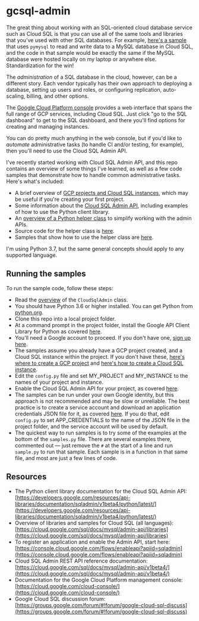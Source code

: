 # gcsql-admin
The great thing about working with an SQL-oriented cloud database service such as Cloud SQL is that you can use all of the same tools and libraries that you've used with other SQL databases. For example, [here's a sample](https://github.com/dmahugh/weather-tracker) that uses ```pymysql``` to read and write data to a MySQL database in Cloud SQL, and the code in that sample would be exactly the same if the MySQL database were hosted locally on my laptop or anywhere else. Standardization for the win!

The _administration_ of a SQL database in the cloud, however, can be a different story. Each vendor typically has their own approach to deploying a database, setting up users and roles, or configuring replication, auto-scaling, billing, and other options.

The [Google Cloud Platform console](https://console.cloud.google.com) provides a web interface that spans the full range of GCP services, including Cloud SQL. Just click "go to the SQL dashboard" to get to the SQL dashboard, and there you'll find options for creating and managing instances.

You can do pretty much anything in the web console, but if you'd like to _automate_ administrative tasks (to handle CI and/or testing, for example), then you'll need to use the Cloud SQL Admin API.

I've recently started working with Cloud SQL Admin API, and this repo contains an overview of some things I've learned, as well as a few code samples that demonstrate how to handle common administrative tasks. Here's what's included:

* A brief overview of [GCP projects and Cloud SQL instances](projects-instances.md), which may be useful if you're creating your first project.
* Some information about the [Cloud SQL Admin API](admin-api.md), including examples of how to use the Python client library.
* An [overview of a Python helper class](helper-class.md) to simplify working with the admin APIs.
* Source code for the helper class is [here](gcsql_admin.py).
* Samples that show how to use the helper class are [here](samples.py).

I'm using Python 3.7, but the same general concepts should apply to any supported language.

## Running the samples

To run the sample code, follow these steps:

* Read the [overview](helper-class.md) of the ```CloudSqlAdmin``` class.
* You should have Python 3.6 or higher installed. You can get Python from [python.org](https://www.python.org/).
* Clone this repo into a local project folder.
* At a command prompt in the project folder, install the Google API Client Library for Python as covered [here](https://developers.google.com/api-client-library/python/start/installation).
* You'll need a Google account to proceed. If you don't have one, [sign up here](https://support.google.com/accounts/answer/27441?hl=en).
* The samples assume you already have a GCP project created, and a Cloud SQL instance within the project. If you don't have these, [here's where to create a GCP project](https://console.developers.google.com/cloud-resource-manager) and [here's how to create a Cloud SQL instance](https://cloud.google.com/sql/docs/mysql/create-instance).
* Edit the ```config.py``` file and set MY_PROJECT and MY_INSTANCE to the names of your project and instance.
* Enable the Cloud SQL Admin API for your project, as covered [here](https://console.cloud.google.com/flows/enableapi?apiid=sqladmin
).
* The samples can be run under your own Google identity, but this approach is not recommended and may be slow or unreliable. The best practice is to create a service account and download an application credentials JSON file for it, as covered [here](https://cloud.google.com/iam/docs/creating-managing-service-account-keys). If you do that, edit ```config.py``` to set APP_CREDENTIALS to the name of the JSON file in the project folder, and the service account will be used by default.
* The quickest way to run samples is to try some of the examples at the bottom of the ```samples.py``` file. There are several examples there, commented out &mdash; just remove the ```#``` at the start of a line and run ```sample.py``` to run that sample. Each sample is in a function in that same file, and most are just a few lines of code.

## Resources

* The Python client library documentation for the Cloud SQL Admin API: [https://developers.google.com/resources/api-libraries/documentation/sqladmin/v1beta4/python/latest/](https://developers.google.com/resources/api-libraries/documentation/sqladmin/v1beta4/python/latest/)
* Overview of libraries and samples for Cloud SQL (all languages): [https://cloud.google.com/sql/docs/mysql/admin-api/libraries](https://cloud.google.com/sql/docs/mysql/admin-api/libraries)
* To register an application and enable the Admin API, start here: [https://console.cloud.google.com/flows/enableapi?apiid=sqladmin](https://console.cloud.google.com/flows/enableapi?apiid=sqladmin)
* Cloud SQL Admin REST API reference documentation: [https://cloud.google.com/sql/docs/mysql/admin-api/v1beta4/](https://cloud.google.com/sql/docs/mysql/admin-api/v1beta4/)
* Documentation for the Google Cloud Platform management console: [https://cloud.google.com/cloud-console/](https://cloud.google.com/cloud-console/)
* Google Cloud SQL discussion forum: [https://groups.google.com/forum/#!forum/google-cloud-sql-discuss](https://groups.google.com/forum/#!forum/google-cloud-sql-discuss)
